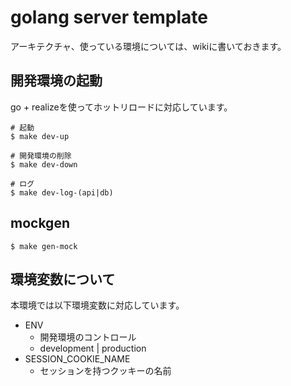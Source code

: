 # golang server template

アーキテクチャ、使っている環境については、wikiに書いておきます。

## 開発環境の起動

go + realizeを使ってホットリロードに対応しています。

```shell
# 起動
$ make dev-up

# 開発環境の削除
$ make dev-down

# ログ
$ make dev-log-(api|db)
```

## mockgen

```shell
$ make gen-mock
```

## 環境変数について

本環境では以下環境変数に対応しています。

- ENV
    - 開発環境のコントロール
    - development | production
- SESSION_COOKIE_NAME
    - セッションを持つクッキーの名前